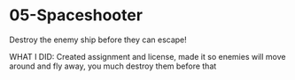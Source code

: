 # 05-Spaceshooter
Destroy the enemy ship before they can escape!

WHAT I DID:
Created assignment and license, made it so enemies will move around and fly away, you much destroy them before that

